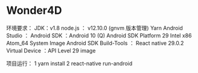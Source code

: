 # Wonder4D

环境要求：
JDK：v1.8
node.js ： v12.10.0   (gnvm 版本管理)
Yarn 
Android Studio ：
Android SDK  ：Android 10 (Q)
Android SDK Platform 29
Intel x86 Atom_64 System Image
Android SDK Build-Tools ： React native 29.0.2
Virtual Device ：API Level 29 image

项目运行：
1 yarn install
2 react-native run-android
